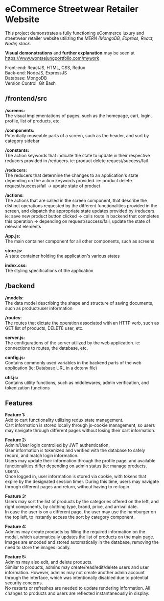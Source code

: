 # eCommerce Streetwear Retailer Website

This project demonstrates a fully functioning eCommerce luxury and streetwear retailer website utilizing the *MERN (MongoDB, Express, React, Node) stack*.

**Visual demonstrations** and **further explanation** may be seen at https://www.wontaejungportfolio.com/mywork

Front-end: ReactJS, HTML, CSS, Redux  
Back-end: NodeJS, ExpressJS  
Database: MongoDB  
Version Control: Git Bash  

## /frontend/src

**/screens:**  
The visual implementations of pages, such as the homepage, cart, login, profile, list of products, etc.

**/components:**  
Potentially reuseable parts of a screen, such as the header, and sort by category sidebar

**/constants:**  
The action keywords that indicate the state to update in their respective reducers provided in /reducers. ie: product delete request/success/fail

**/reducers:**  
The reducers that determine the changes to an application's state depending on the action keywords provided. ie: product delete request/success/fail -> update state of product

**/actions:**  
The actions that are called in the screen component, that describe the distinct operations requested by the different functionalities provided in the screen, and dispatch the appropriate state updates provided by /reducers. ie: save new product button clicked -> calls route in backend that completes this operation -> depending on request/success/fail, update the state of relevant elements

**App.js:**  
The main container component for all other components, such as screens

**store.js:**  
A state container holding the application's various states

**index.css:**  
The styling specifications of the application

## /backend

**/models:**  
The data model describing the shape and structure of saving documents, such as product/user information

**/routes:**  
The routes that dictate the operation associated with an HTTP verb, such as GET list of products, DELETE user, etc.

**server.js:**  
The configurations of the server utilized by the web application. ie: connections to routes, the database, etc. 

**config.js:**  
Contains commonly used variables in the backend parts of the web application (ie: Database URL in a dotenv file)

**util.js:**  
Contains utility functions, such as middlewares, admin verification, and tokenization functions

## Features

**Feature 1:**  
Add to cart functionality utilizing redux state management.  
Cart information is stored locally through js-cookie management, so users may navigate through different pages without losing their cart information.

**Feature 2:**  
Admin/User login controlled by JWT authentication.  
User information is tokenized and verified with the database to safely record, and match login information.  
Users may update their information through the profile page, and available functionalities differ depending on admin status (ie: manage products, users).  
Once logged in, user information is stored via cookie, with tokens that expire by the designated session timer. During this time, users may navigate through different pages and return, without having to re-login.

**Feature 3:**  
Users may sort the list of products by the categories offered on the left, and right components, by clothing type, brand, price, and arrival date.  
In case the user is on a different page, the user may use the hamburger on the top left, to instantly access the sort by category component.  

**Feature 4:**  
Admins may create products by filling the required information on the modal, which automatically updates the list of products on the main page.  
Images are encoded and stored automatically in the database, removing the need to store the images locally.  

**Feature 5:**  
Admins may also edit, and delete products.  
Similar to products, admins may create/read/edit/delete users and user information. However, admins may not create another admin account through the interface, which was intentionally disabled due to potential security concerns.  
No restarts or refreshes are needed to update rendering information. All changes to products and users are reflected instantaneously in display.  
